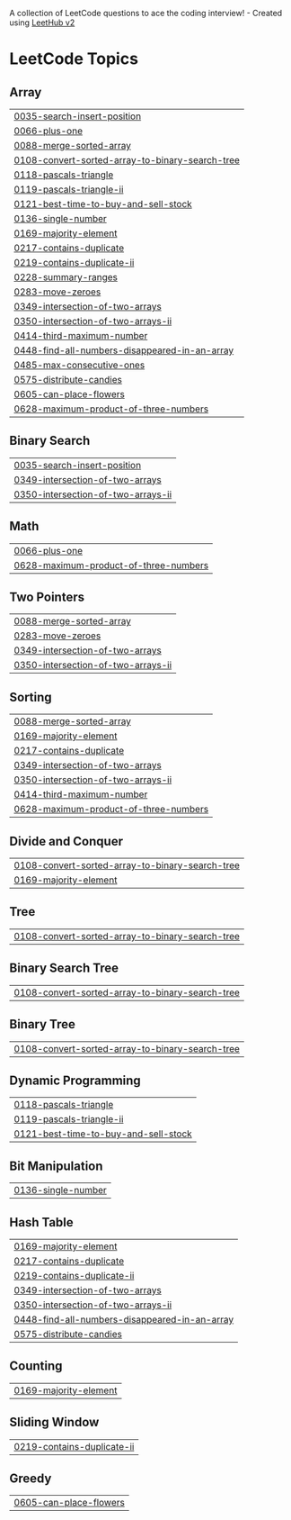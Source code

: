 A collection of LeetCode questions to ace the coding interview! - Created using [LeetHub v2](https://github.com/arunbhardwaj/LeetHub-2.0)
<!---LeetCode Topics Start-->
# LeetCode Topics
## Array
|  |
| ------- |
| [0035-search-insert-position](https://github.com/hieuhv95/leetcode/tree/master/0035-search-insert-position) |
| [0066-plus-one](https://github.com/hieuhv95/leetcode/tree/master/0066-plus-one) |
| [0088-merge-sorted-array](https://github.com/hieuhv95/leetcode/tree/master/0088-merge-sorted-array) |
| [0108-convert-sorted-array-to-binary-search-tree](https://github.com/hieuhv95/leetcode/tree/master/0108-convert-sorted-array-to-binary-search-tree) |
| [0118-pascals-triangle](https://github.com/hieuhv95/leetcode/tree/master/0118-pascals-triangle) |
| [0119-pascals-triangle-ii](https://github.com/hieuhv95/leetcode/tree/master/0119-pascals-triangle-ii) |
| [0121-best-time-to-buy-and-sell-stock](https://github.com/hieuhv95/leetcode/tree/master/0121-best-time-to-buy-and-sell-stock) |
| [0136-single-number](https://github.com/hieuhv95/leetcode/tree/master/0136-single-number) |
| [0169-majority-element](https://github.com/hieuhv95/leetcode/tree/master/0169-majority-element) |
| [0217-contains-duplicate](https://github.com/hieuhv95/leetcode/tree/master/0217-contains-duplicate) |
| [0219-contains-duplicate-ii](https://github.com/hieuhv95/leetcode/tree/master/0219-contains-duplicate-ii) |
| [0228-summary-ranges](https://github.com/hieuhv95/leetcode/tree/master/0228-summary-ranges) |
| [0283-move-zeroes](https://github.com/hieuhv95/leetcode/tree/master/0283-move-zeroes) |
| [0349-intersection-of-two-arrays](https://github.com/hieuhv95/leetcode/tree/master/0349-intersection-of-two-arrays) |
| [0350-intersection-of-two-arrays-ii](https://github.com/hieuhv95/leetcode/tree/master/0350-intersection-of-two-arrays-ii) |
| [0414-third-maximum-number](https://github.com/hieuhv95/leetcode/tree/master/0414-third-maximum-number) |
| [0448-find-all-numbers-disappeared-in-an-array](https://github.com/hieuhv95/leetcode/tree/master/0448-find-all-numbers-disappeared-in-an-array) |
| [0485-max-consecutive-ones](https://github.com/hieuhv95/leetcode/tree/master/0485-max-consecutive-ones) |
| [0575-distribute-candies](https://github.com/hieuhv95/leetcode/tree/master/0575-distribute-candies) |
| [0605-can-place-flowers](https://github.com/hieuhv95/leetcode/tree/master/0605-can-place-flowers) |
| [0628-maximum-product-of-three-numbers](https://github.com/hieuhv95/leetcode/tree/master/0628-maximum-product-of-three-numbers) |
## Binary Search
|  |
| ------- |
| [0035-search-insert-position](https://github.com/hieuhv95/leetcode/tree/master/0035-search-insert-position) |
| [0349-intersection-of-two-arrays](https://github.com/hieuhv95/leetcode/tree/master/0349-intersection-of-two-arrays) |
| [0350-intersection-of-two-arrays-ii](https://github.com/hieuhv95/leetcode/tree/master/0350-intersection-of-two-arrays-ii) |
## Math
|  |
| ------- |
| [0066-plus-one](https://github.com/hieuhv95/leetcode/tree/master/0066-plus-one) |
| [0628-maximum-product-of-three-numbers](https://github.com/hieuhv95/leetcode/tree/master/0628-maximum-product-of-three-numbers) |
## Two Pointers
|  |
| ------- |
| [0088-merge-sorted-array](https://github.com/hieuhv95/leetcode/tree/master/0088-merge-sorted-array) |
| [0283-move-zeroes](https://github.com/hieuhv95/leetcode/tree/master/0283-move-zeroes) |
| [0349-intersection-of-two-arrays](https://github.com/hieuhv95/leetcode/tree/master/0349-intersection-of-two-arrays) |
| [0350-intersection-of-two-arrays-ii](https://github.com/hieuhv95/leetcode/tree/master/0350-intersection-of-two-arrays-ii) |
## Sorting
|  |
| ------- |
| [0088-merge-sorted-array](https://github.com/hieuhv95/leetcode/tree/master/0088-merge-sorted-array) |
| [0169-majority-element](https://github.com/hieuhv95/leetcode/tree/master/0169-majority-element) |
| [0217-contains-duplicate](https://github.com/hieuhv95/leetcode/tree/master/0217-contains-duplicate) |
| [0349-intersection-of-two-arrays](https://github.com/hieuhv95/leetcode/tree/master/0349-intersection-of-two-arrays) |
| [0350-intersection-of-two-arrays-ii](https://github.com/hieuhv95/leetcode/tree/master/0350-intersection-of-two-arrays-ii) |
| [0414-third-maximum-number](https://github.com/hieuhv95/leetcode/tree/master/0414-third-maximum-number) |
| [0628-maximum-product-of-three-numbers](https://github.com/hieuhv95/leetcode/tree/master/0628-maximum-product-of-three-numbers) |
## Divide and Conquer
|  |
| ------- |
| [0108-convert-sorted-array-to-binary-search-tree](https://github.com/hieuhv95/leetcode/tree/master/0108-convert-sorted-array-to-binary-search-tree) |
| [0169-majority-element](https://github.com/hieuhv95/leetcode/tree/master/0169-majority-element) |
## Tree
|  |
| ------- |
| [0108-convert-sorted-array-to-binary-search-tree](https://github.com/hieuhv95/leetcode/tree/master/0108-convert-sorted-array-to-binary-search-tree) |
## Binary Search Tree
|  |
| ------- |
| [0108-convert-sorted-array-to-binary-search-tree](https://github.com/hieuhv95/leetcode/tree/master/0108-convert-sorted-array-to-binary-search-tree) |
## Binary Tree
|  |
| ------- |
| [0108-convert-sorted-array-to-binary-search-tree](https://github.com/hieuhv95/leetcode/tree/master/0108-convert-sorted-array-to-binary-search-tree) |
## Dynamic Programming
|  |
| ------- |
| [0118-pascals-triangle](https://github.com/hieuhv95/leetcode/tree/master/0118-pascals-triangle) |
| [0119-pascals-triangle-ii](https://github.com/hieuhv95/leetcode/tree/master/0119-pascals-triangle-ii) |
| [0121-best-time-to-buy-and-sell-stock](https://github.com/hieuhv95/leetcode/tree/master/0121-best-time-to-buy-and-sell-stock) |
## Bit Manipulation
|  |
| ------- |
| [0136-single-number](https://github.com/hieuhv95/leetcode/tree/master/0136-single-number) |
## Hash Table
|  |
| ------- |
| [0169-majority-element](https://github.com/hieuhv95/leetcode/tree/master/0169-majority-element) |
| [0217-contains-duplicate](https://github.com/hieuhv95/leetcode/tree/master/0217-contains-duplicate) |
| [0219-contains-duplicate-ii](https://github.com/hieuhv95/leetcode/tree/master/0219-contains-duplicate-ii) |
| [0349-intersection-of-two-arrays](https://github.com/hieuhv95/leetcode/tree/master/0349-intersection-of-two-arrays) |
| [0350-intersection-of-two-arrays-ii](https://github.com/hieuhv95/leetcode/tree/master/0350-intersection-of-two-arrays-ii) |
| [0448-find-all-numbers-disappeared-in-an-array](https://github.com/hieuhv95/leetcode/tree/master/0448-find-all-numbers-disappeared-in-an-array) |
| [0575-distribute-candies](https://github.com/hieuhv95/leetcode/tree/master/0575-distribute-candies) |
## Counting
|  |
| ------- |
| [0169-majority-element](https://github.com/hieuhv95/leetcode/tree/master/0169-majority-element) |
## Sliding Window
|  |
| ------- |
| [0219-contains-duplicate-ii](https://github.com/hieuhv95/leetcode/tree/master/0219-contains-duplicate-ii) |
## Greedy
|  |
| ------- |
| [0605-can-place-flowers](https://github.com/hieuhv95/leetcode/tree/master/0605-can-place-flowers) |
<!---LeetCode Topics End-->